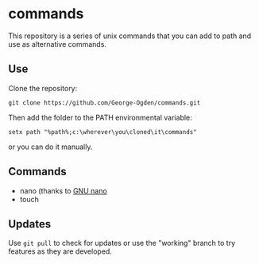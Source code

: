 # commands

This repository is a series of unix commands that you can add to path and use as alternative commands.

## Use

Clone the repository:
```
git clone https://github.com/George-Ogden/commands.git
```
Then add the folder to the PATH environmental variable:
```
setx path "%path%;c:\wherever\you\cloned\it\commands"
```
or you can do it manually.

## Commands

- nano (thanks to [GNU nano](https://www.nano-editor.org/ "View Home Page")
- touch


## Updates

Use `git pull` to check for updates or use the "working" branch to try features as they are developed.
